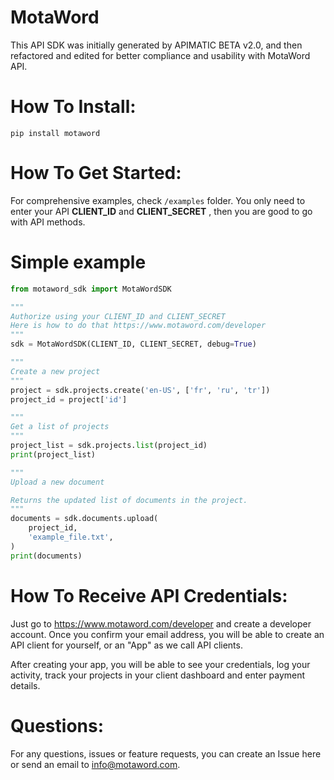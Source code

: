 # MotaWord
This API SDK was initially generated by APIMATIC BETA v2.0, and then refactored and edited 
for better compliance and usability with MotaWord API.

# How To Install:
`pip install motaword`

# How To Get Started: 
For comprehensive examples, check `/examples` folder. You only need to enter your API **CLIENT_ID** and **CLIENT_SECRET**
, then you are good to go with API methods.

# Simple example
```python
from motaword_sdk import MotaWordSDK

"""
Authorize using your CLIENT_ID and CLIENT_SECRET
Here is how to do that https://www.motaword.com/developer
"""
sdk = MotaWordSDK(CLIENT_ID, CLIENT_SECRET, debug=True)

"""
Create a new project
"""
project = sdk.projects.create('en-US', ['fr', 'ru', 'tr'])
project_id = project['id']

"""
Get a list of projects
"""
project_list = sdk.projects.list(project_id)
print(project_list)

"""
Upload a new document

Returns the updated list of documents in the project.
"""
documents = sdk.documents.upload(
    project_id,
    'example_file.txt',
)
print(documents)
```

# How To Receive API Credentials:
Just go to https://www.motaword.com/developer and create a developer account. Once you confirm your email address, you will
be able to create an API client for yourself, or an "App" as we call API clients.

After creating your app, you will be able to see your credentials, log your activity, 
track your projects in your client dashboard and enter payment details.


# Questions:
For any questions, issues or feature requests, you can create an Issue here or send an email to info@motaword.com.
